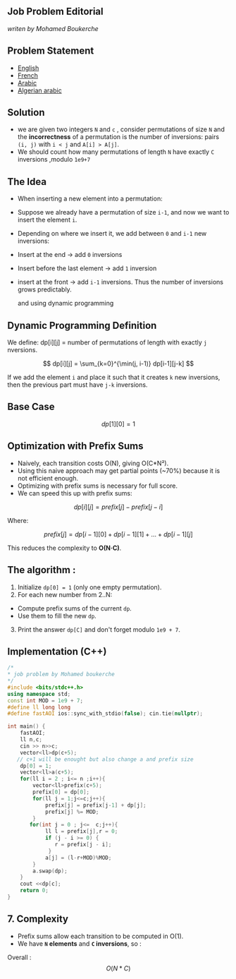 ## Job Problem  Editorial
<em>writen by Mohamed Boukerche</em>

## Problem Statement
- [English](statements/job_en.pdf)
- [French](statements/job.fr.pdf)
- [Arabic](statements/job.ar.pdf)
- [Algerian arabic](statements/job_dz.pdf)

## Solution
- we are given two integers `N`  and `c` ,  consider permutations of size `N` and  the **incorrectness** of a permutation is the number of inversions: pairs `(i, j)` with `i < j` and `A[i] > A[j]`.
- We should count how many permutations of length `N` have exactly `C` inversions ,modulo  `1e9+7`
## The Idea 
- When inserting a new element into a permutation:  
- Suppose we already have a permutation of size `i-1`, and now we want to insert the element `i`.  
-  Depending on where we insert it, we add between `0` and `i-1` new inversions:
  - Insert at the end → add `0` inversions 
  - Insert before the last element → add `1` inversion 
  - insert at the front → add `i-1` inversions. 
    Thus the number of inversions grows predictably.
    
    and using dynamic programming
##  Dynamic Programming Definition
We define:
dp[i][j] = number of permutations of length with exactly `j` nversions.

$$
dp[i][j] = \sum_{k=0}^{\min(j, i-1)} dp[i-1][j-k]
$$

 If we add the element `i` and place it such that it creates `k` new inversions, then the previous part must have `j-k` inversions.
 
## Base Case

$$dp[1][0] = 1$$


## Optimization with Prefix Sums
- Naively, each transition costs O(N), giving O(C*N²).
- Using this naive approach may get partial points (~70%) because it is not efficient enough.
-  Optimizing with prefix sums is necessary for full score.
- We can speed this up with prefix sums:


$$dp[i][j] = prefix[j] - prefix[j-i]$$

Where:

$$prefix[j] = dp[i-1][0] + dp[i-1][1] + ... + dp[i-1][j]$$

This reduces the complexity to **O(N·C)**.

## The algorithm :
1. Initialize `dp[0] = 1` (only one empty permutation).
2.  For each new number from 2..N:
   - Compute prefix sums of the current `dp`.
   - Use them to fill the new `dp`.
3. Print the answer `dp[C]` and don't forget modulo `1e9 + 7`.

## Implementation (C++)
```cpp
/*
* job problem by Mohamed boukerche 
*/
#include <bits/stdc++.h>
using namespace std;
const int MOD = 1e9 + 7;
#define ll long long
#define fastAOI ios::sync_with_stdio(false); cin.tie(nullptr);

int main() {
    fastAOI;
    ll n,c;
    cin >> n>>c;
    vector<ll>dp(c+5);
   // c+1 will be enought but also change a and prefix size 
    dp[0] = 1;
    vector<ll>a(c+5);
    for(ll i = 2 ; i<= n ;i++){
        vector<ll>prefix(c+5);
        prefix[0] = dp[0];
        for(ll j = 1;j<=c;j++){
            prefix[j] = prefix[j-1] + dp[j];
            prefix[j] %= MOD;
        }
       for(int j = 0 ; j<=  c;j++){
            ll l = prefix[j],r = 0;
            if (j - i >= 0) {
               r = prefix[j - i];
             }
            a[j] = (l-r+MOD)%MOD;
        }
        a.swap(dp); 
    }
    cout <<dp[c];
    return 0;
}
```
## 7. Complexity
- Prefix sums allow each transition to be computed in O(1).
- We have **`N` elements** and **`C` inversions**, so :

 Overall : 
    $$O(N*C)$$
